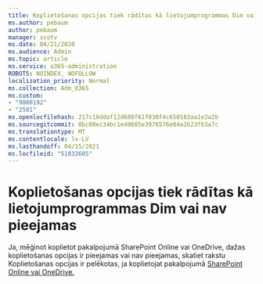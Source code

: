 ```yaml
---
title: Koplietošanas opcijas tiek rādītas kā lietojumprogrammas Dim vai Nav pieejamas
ms.author: pebaum
author: pebaum
manager: scotv
ms.date: 04/21/2020
ms.audience: Admin
ms.topic: article
ms.service: o365-administration
ROBOTS: NOINDEX, NOFOLLOW
localization_priority: Normal
ms.collection: Adm_O365
ms.custom:
- "9000192"
- "2591"
ms.openlocfilehash: 217c18ddaf12d688f61f030f4c650183aa1e2a2b
ms.sourcegitcommit: 8bc60ec34bc1e40685e3976576e04a2623f63a7c
ms.translationtype: MT
ms.contentlocale: lv-LV
ms.lasthandoff: 04/15/2021
ms.locfileid: "51832605"
---
```

# <a name="sharing-options-appear-dim-or-are-not-available"></a>Koplietošanas opcijas tiek rādītas kā lietojumprogrammas Dim vai nav pieejamas

Ja, mēģinot koplietot pakalpojumā SharePoint Online vai OneDrive, dažas koplietošanas opcijas ir pieejamas vai nav pieejamas, skatiet rakstu Koplietošanas opcijas ir pelēkotas, ja koplietojat pakalpojumā [SharePoint Online vai OneDrive.](https://docs.microsoft.com/sharepoint/support/administration/sharing-options-grayed-out-when-sharing-from-sharepoint-online-or-onedrive)